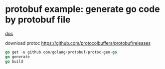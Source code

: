 # protobuf example: generate go code by protobuf file

[doc](https://developers.google.com/protocol-buffers/docs/gotutorial)

download protoc <https://github.com/protocolbuffers/protobuf/releases>

```Go
go get -u github.com/golang/protobuf/protoc-gen-go
go generate
go build
```